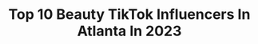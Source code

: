 ---
title: Top 10 Beauty TikTok Influencers In Atlanta In 2023
description: >-
  Find top beauty TikTok influencers in Atlanta in 2023. Most popular hashtags: #fyp #atlanta #beauty #foryoupage.
platform: TikTok
hits: 16
text_top: Analyze the top-rated TikTok profiles on inBeat.
text_bottom: Our platform holds 16 TikTok influencers like this in Atlanta, United States for you to work with.
profiles:
  - username: "catoura"
    fullname: >-
      Catoura
    bio: >-
      Lifestyle | Beauty | Atlanta dog mom 💃🏻🐕 Catcatoura@gmail.com Product link:
    location: "United States"
    followers: 13600
    engagement: 505
    commentsToLikes: 0.031828
    id: ck9fmlkpyu1l50j78kh09jpkd
    verified: false
    hashtags: "#thingstodoinatlanta, #travelblogger, #greenscreen, #atlantablogger"
  - username: "dyetta"
    fullname: >-
      Donyetta Edwards
    bio: >-
      An Atlanta based lifestyle, health and beauty blog curated by Donyetta Edwards.
    location: "United States"
    followers: 15000
    engagement: 1093
    commentsToLikes: 0.085058
    id: cka9m457h3ram0i78lv3uvff2
    verified: false
    hashtags: "#fyp, #workfromhome, #zoom, #funny"
  - username: "beautyofaboymom"
    fullname: >-
      BeautyofBoyMom
    bio: >-
      Lover of affordable style, fitness and beauty. Follow me on IG. Shop links 👇🏼
    location: "United States"
    followers: 59200
    engagement: 359
    commentsToLikes: 0.049192
    id: ck982kodkgdgg0j78053yide1
    verified: false
    hashtags: "#targetstyling, #charlottenc, #over40, #over40mom"
  - username: "littleechickpea"
    fullname: >-
      Bex
    bio: >-
      Politically engaged 👊 Atlanta ♻🏳️‍🌈🇵🇷 Cashapp: $goodviibes
    location: "United States"
    followers: 12800
    engagement: 1241
    commentsToLikes: 0.104280
    id: ckae5hpwl7gdp0i78qrnxjazm
    verified: false
    hashtags: "#foryourpage, #blm, #blacklivesmatter, #fyp"
  - username: "_toshiad"
    fullname: >-
      TOSHIA D
    bio: >-
      Creative Photographer & Digital Artist Indy✈️ATL 🇬🇭🇺🇸🌻
    location: "United States"
    followers: 13800
    engagement: 1860
    commentsToLikes: 0.073422
    id: ckai28ufgetyv0i78ajo0mcl4
    verified: false
    hashtags: "#photography, #viral, #tiktokggt, #atlanta"
  - username: "wfpbjosh"
    fullname: >-
      Josh Wayne
    bio: >-
      Vegan, Whole Food Plant Based, Forager, Empathy
    location: "United States"
    followers: 3160
    engagement: 908
    commentsToLikes: 0.066418
    id: ckakny1z394yh0i78q1bxh4cp
    verified: false
    hashtags: "#edible, #plantbased, #atl, #foraging"
  - username: "lathelyfe"
    fullname: >-
      LA TheLyfe
    bio: >-
      Business inquires lathelife@gmail.com
    location: "United States"
    followers: 61900
    engagement: 881
    commentsToLikes: 0.107296
    id: ckbkxywicu4030j23oei92k8n
    verified: false
    hashtags: "#lovememode, #viral, #fashion, #fy"
  - username: "gorgeous_amazon"
    fullname: >-
      Gorgeous_Amazon
    bio: >-
      A happy girl 💜
    location: "United States"
    followers: 4342
    engagement: 1915
    commentsToLikes: 0.156174
    id: ckcoztviwan540j23n49w8qn1
    verified: false
    hashtags: "#weightlosstips, #weightlosstransformation, #fouryou, #makeup"
  - username: "lifewithlanaa"
    fullname: >-
      lifewithlanaa
    bio: >-
      God is my LIFE 🤧🙏🏽 all about good vibess
    location: "United States"
    followers: 11200
    engagement: 1688
    commentsToLikes: 0.048466
    id: ckcj3aama4pqz0j234k9qrbob
    verified: false
    hashtags: "#tallgirl, #foryou, #fyp, #holidate"
  - username: "yuhgirl.ag"
    fullname: >-
      Alexa 🧚🏼‍♀️
    bio: >-
      Insta: yuhgirl.ag💙 Dancing videos 💃
    location: "United States"
    followers: 50800
    engagement: 1778
    commentsToLikes: 0.007064
    id: cka5z86ymliwt0i78eriwp2p2
    verified: false
    hashtags: "#desmadre, #fyp, #spins, #bailes"
---